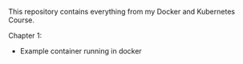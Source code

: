 This repository contains everything from my Docker and Kubernetes Course.

Chapter 1:
- Example container running in docker